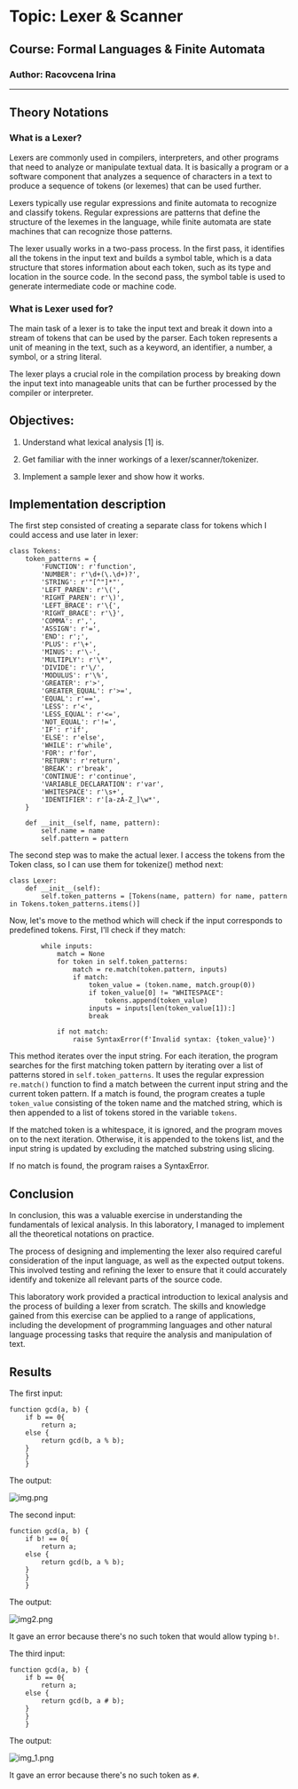 # Topic: Lexer & Scanner
## Course: Formal Languages & Finite Automata
### Author: Racovcena Irina
____
## Theory Notations
### What is a Lexer?

Lexers are commonly used in compilers, interpreters, and other programs that need to analyze or manipulate textual data.
It is basically a program or a software component that analyzes a sequence of characters in a text to produce a sequence 
of tokens (or lexemes) that can be used further.

Lexers typically use regular expressions and finite automata to recognize and classify tokens. Regular expressions are patterns that define the structure of the lexemes in the language, while finite automata are state machines that can recognize those patterns.

The lexer usually works in a two-pass process. In the first pass, 
it identifies all the tokens in the input text and builds a symbol table, 
which is a data structure that stores information about each token, such as its 
type and location in the source code. In the second pass, the symbol table is used 
to generate intermediate code or machine code.

### What is Lexer used for?

The main task of a lexer is to take the input text and break it down into a stream of tokens that can be used by the parser. Each token represents a unit of meaning in the text, 
such as a keyword, an identifier, a number, a symbol, or a string literal.

The lexer plays a crucial role in the compilation process by breaking down the input text into 
manageable units that can be further processed by the compiler or interpreter.

## Objectives:
1. Understand what lexical analysis [1] is.

2. Get familiar with the inner workings of a lexer/scanner/tokenizer.

3. Implement a sample lexer and show how it works.

## Implementation description
 
The first step consisted of creating a separate class for tokens which I could access and use
later in lexer:

```
class Tokens:
    token_patterns = {
        'FUNCTION': r'function',
        'NUMBER': r'\d+(\.\d+)?',
        'STRING': r'"[^"]*"',
        'LEFT_PAREN': r'\(',
        'RIGHT_PAREN': r'\)',
        'LEFT_BRACE': r'\{',
        'RIGHT_BRACE': r'\}',
        'COMMA': r',',
        'ASSIGN': r'=',
        'END': r';',
        'PLUS': r'\+',
        'MINUS': r'\-',
        'MULTIPLY': r'\*',
        'DIVIDE': r'\/',
        'MODULUS': r'\%',
        'GREATER': r'>',
        'GREATER_EQUAL': r'>=',
        'EQUAL': r'==',
        'LESS': r'<',
        'LESS_EQUAL': r'<=',
        'NOT_EQUAL': r'!=',
        'IF': r'if',
        'ELSE': r'else',
        'WHILE': r'while',
        'FOR': r'for',
        'RETURN': r'return',
        'BREAK': r'break',
        'CONTINUE': r'continue',
        'VARIABLE_DECLARATION': r'var',
        'WHITESPACE': r'\s+',
        'IDENTIFIER': r'[a-zA-Z_]\w*',
    }

    def __init__(self, name, pattern):
        self.name = name
        self.pattern = pattern
```

The second step was to make the actual lexer. I access the tokens 
from the Token class, so I can use them for tokenize() method next:

```commandline
class Lexer:
    def __init__(self):
        self.token_patterns = [Tokens(name, pattern) for name, pattern in Tokens.token_patterns.items()]
```

Now, let's move to the method which will check if the input corresponds to predefined
tokens. First, I'll check if they match:

```commandline
        while inputs:
            match = None
            for token in self.token_patterns:
                match = re.match(token.pattern, inputs)
                if match:
                    token_value = (token.name, match.group(0))
                    if token_value[0] != "WHITESPACE":
                        tokens.append(token_value)
                    inputs = inputs[len(token_value[1]):]
                    break

            if not match:
                raise SyntaxError(f'Invalid syntax: {token_value}')
```

This method iterates over the input string. For each iteration, 
the program searches for the first matching token pattern 
by iterating over a list of patterns stored in `self.token_patterns`. 
It uses the regular expression `re.match()` function to find a match 
between the current input string and the current token pattern. 
If a match is found, the program creates a tuple `token_value` 
consisting of the token name and the matched string, 
which is then appended to a list of tokens stored in the variable `tokens`.

If the matched token is a whitespace, it is ignored, and 
the program moves on to the next iteration. Otherwise, it is appended to the tokens list, and the input string is updated
by excluding the matched substring using slicing.

If no match is found, the program raises a SyntaxError.

## Conclusion

In conclusion, this was a valuable 
exercise in understanding the fundamentals of lexical 
analysis. In this laboratory, I managed
to implement all the theoretical notations on practice.

The process of designing and implementing the lexer also required careful 
consideration of the input language, as well as the expected 
output tokens. This involved testing and refining the lexer to 
ensure that it could accurately identify and tokenize all relevant 
parts of the source code.

This laboratory work provided a practical introduction to lexical 
analysis and the process of building a lexer from scratch. 
The skills and knowledge gained from this exercise can be applied 
to a range of applications, including the development of programming 
languages and other natural language processing tasks that require the 
analysis and manipulation of text.

## Results

The first input:
```commandline
function gcd(a, b) {
    if b == 0{
        return a;
    else {
        return gcd(b, a % b);
    }
    }
    }
```

The output:

![img.png](images/img.png)

The second input:

```commandline
function gcd(a, b) {
    if b! == 0{
        return a;
    else {
        return gcd(b, a % b);
    }
    }
    }
```

The output:

![img2.png](images/img2.png)

It gave an error because there's no such token that would allow typing `b!`.

The third input:
```commandline
function gcd(a, b) {
    if b == 0{
        return a;
    else {
        return gcd(b, a # b);
    }
    }
    }
```

The output:

![img_1.png](images/img_1.png)

It gave an error because there's no such token as `#`.